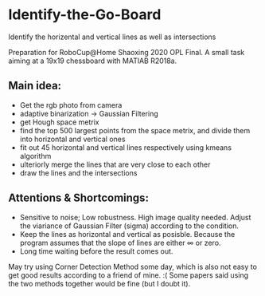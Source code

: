 # Identify-the-Go-Board
Identify the horizental and vertical lines as well as intersections

Preparation for RoboCup@Home Shaoxing 2020 OPL Final. A small task aiming at a 19x19 chessboard with MATlAB R2018a. 

## Main idea:
* Get the rgb photo from camera
* adaptive binarization -> Gaussian Filtering
* get Hough space metrix
* find the top 500 largest points from the space metrix, and divide them into horizontal and vertical ones
* fit out 45 horizontal and vertical lines respectively using kmeans algorithm
* ulteriorly merge the lines that are very close to each other
* draw the lines and the intersections

## Attentions & Shortcomings:
* Sensitive to noise; Low robustness. High image quality needed. Adjust the viariance of Gaussian Filter (sigma) according to the condition.
* Keep the lines as horizontal and vertical as posisble. Because the program assumes that the slope of lines are either ∞ or zero.
* Long time waiting before the result comes out.

May try using Corner Detection Method some day, which is also not easy to get good results according to a friend of mine. :( Some papers said using the two methods together would be fine (but I doubt it).

